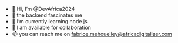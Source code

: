 - 👋 Hi, I’m @DevAfrica2024
- 👀 the backend fascinates me
- 🌱 I’m currently learning node js
- 💞️ I am available for collaboration
- 📫 you can reach me on fabrice.mehouelley@africadigitalizer.com









<!---
DevAfrica2024/DevAfrica2024 is a ✨ special ✨ repository because its `README.md` (this file) appears on your GitHub profile.
You can click the Preview link to take a look at your changes.
--->

